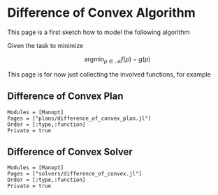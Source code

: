 # Difference of Convex Algorithm

This page is a first sketch how to model the following algorithm

Given the task to minimize

```math
    \operatorname*{argmin}_{p∈\mathcal M} f(p) - g(p)
```

This page is for now just collecting the involved functions, for example

## Difference of Convex Plan

```@autodocs
Modules = [Manopt]
Pages = ["plans/difference_of_convex_plan.jl"]
Order = [:type,:function]
Private = true
```

## Difference of Convex Solver

```@autodocs
Modules = [Manopt]
Pages = ["solvers/difference_of_convex.jl"]
Order = [:type,:function]
Private = true
```